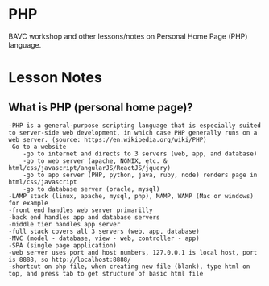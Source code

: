 # PHP
BAVC workshop and other lessons/notes on Personal Home Page (PHP) language.

# Lesson Notes

## What is PHP (personal home page)?
    -PHP is a general-purpose scripting language that is especially suited to server-side web development, in which case PHP generally runs on a web server. (source: https://en.wikipedia.org/wiki/PHP)
    -Go to a website
        -go to internet and directs to 3 servers (web, app, and database)
        -go to web server (apache, NGNIX, etc. & html/css/javascript/angularJS/ReactJS/jquery)
        -go to app server (PHP, python, java, ruby, node) renders page in html/css/javascript
        -go to database server (oracle, mysql)
    -LAMP stack (linux, apache, mysql, php), MAMP, WAMP (Mac or windows) for example 
    -front end handles web server primarilly
    -back end handles app and database servers
    -middle tier handles app server
    -full stack covers all 3 servers (web, app, database)
    -MVC (model - database, view - web, controller - app)
    -SPA (single page application)
    -web server uses port and host numbers, 127.0.0.1 is local host, port is 8888, so http://localhost:8888/
    -shortcut on php file, when creating new file (blank), type html on top, and press tab to get structure of basic html file


